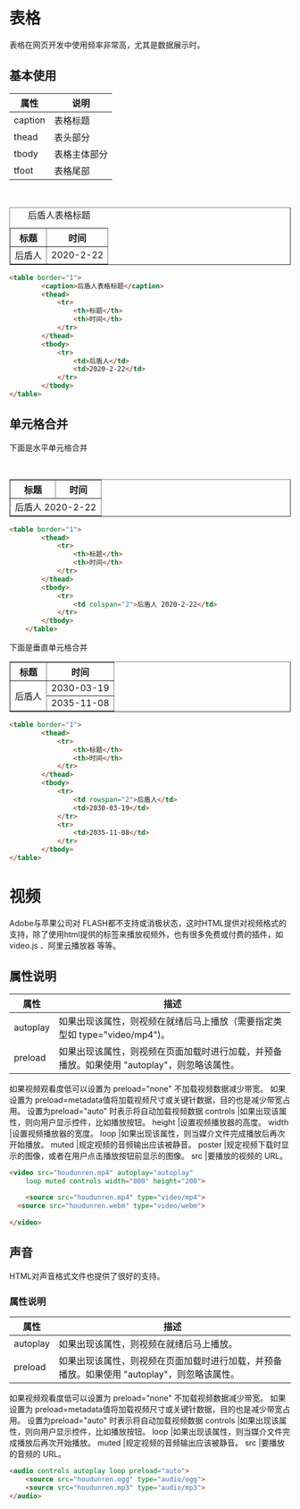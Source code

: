 # 表格
表格在网页开发中使用频率非常高，尤其是数据展示时。

## 基本使用
属性	|说明
--|--
caption	|表格标题
thead	|表头部分
tbody	|表格主体部分
tfoot	|表格尾部


<br/>
<table border="1">
        <caption>后盾人表格标题</caption>
        <thead>
            <tr>
                <th>标题</th>
                <th>时间</th>
            </tr>
        </thead>
        <tbody>
            <tr>
                <td>后盾人</td>
                <td>2020-2-22</td>
            </tr>
        </tbody>
</table>

```html
<table border="1">
        <caption>后盾人表格标题</caption>
        <thead>
            <tr>
                <th>标题</th>
                <th>时间</th>
            </tr>
        </thead>
        <tbody>
            <tr>
                <td>后盾人</td>
                <td>2020-2-22</td>
            </tr>
        </tbody>
</table>

```

## 单元格合并
下面是水平单元格合并

<br/>
<table border="1">
        <thead>
            <tr>
                <th>标题</th>
                <th>时间</th>
            </tr>
        </thead>
        <tbody>
            <tr>
                <td colspan="2">后盾人 2020-2-22</td>
            </tr>
        </tbody>
    </table>

```html
<table border="1">
        <thead>
            <tr>
                <th>标题</th>
                <th>时间</th>
            </tr>
        </thead>
        <tbody>
            <tr>
                <td colspan="2">后盾人 2020-2-22</td>
            </tr>
        </tbody>
    </table>
```

下面是垂直单元格合并
<table border="1">
        <thead>
            <tr>
                <th>标题</th>
                <th>时间</th>
            </tr>
        </thead>
        <tbody>
            <tr>
                <td rowspan="2">后盾人</td>
                <td>2030-03-19</td>
            </tr>
            <tr>
                <td>2035-11-08</td>
            </tr>
        </tbody>
</table>

```html
<table border="1">
        <thead>
            <tr>
                <th>标题</th>
                <th>时间</th>
            </tr>
        </thead>
        <tbody>
            <tr>
                <td rowspan="2">后盾人</td>
                <td>2030-03-19</td>
            </tr>
            <tr>
                <td>2035-11-08</td>
            </tr>
        </tbody>
</table>
```
# 视频
Adobe与苹果公司对 FLASH都不支持或消极状态，这时HTML提供对视频格式的支持，除了使用html提供的标签来播放视频外，也有很多免费或付费的插件，如video.js 、阿里云播放器 等等。

## 属性说明
属性	|描述
--|--
autoplay	|如果出现该属性，则视频在就绪后马上播放（需要指定类型如 type="video/mp4")。
preload	|如果出现该属性，则视频在页面加载时进行加载，并预备播放。如果使用 "autoplay"，则忽略该属性。
如果视频观看度低可以设置为 preload="none" 不加载视频数据减少带宽。
如果设置为 preload=metadata值将加载视频尺寸或关键针数据，目的也是减少带宽占用。
设置为preload="auto" 时表示将自动加载视频数据
controls	|如果出现该属性，则向用户显示控件，比如播放按钮。
height	|设置视频播放器的高度。
width	|设置视频播放器的宽度。
loop	|如果出现该属性，则当媒介文件完成播放后再次开始播放。
muted	|规定视频的音频输出应该被静音。
poster	|规定视频下载时显示的图像，或者在用户点击播放按钮前显示的图像。
src	|要播放的视频的 URL。


```html
<video src="houdunren.mp4" autoplay="autoplay" 
	loop muted controls width="800" height="200">
	
	<source src="houdunren.mp4" type="video/mp4">
  <source src="houdunren.webm" type="video/webm">
  
</video>

```

## 声音
HTML对声音格式文件也提供了很好的支持。
### 属性说明
属性	|描述
--|--
autoplay	|如果出现该属性，则视频在就绪后马上播放。
preload	|如果出现该属性，则视频在页面加载时进行加载，并预备播放。如果使用 "autoplay"，则忽略该属性。
如果视频观看度低可以设置为 preload="none" 不加载视频数据减少带宽。
如果设置为 preload=metadata值将加载视频尺寸或关键针数据，目的也是减少带宽占用。
设置为preload="auto" 时表示将自动加载视频数据
controls	|如果出现该属性，则向用户显示控件，比如播放按钮。
loop	|如果出现该属性，则当媒介文件完成播放后再次开始播放。
muted	|规定视频的音频输出应该被静音。
src	|要播放的音频的 URL。

```html
<audio controls autoplay loop preload="auto">
	<source src="houdunren.ogg" type="audio/ogg">
	<source src="houdunren.mp3" type="audio/mp3">
</audio>

```